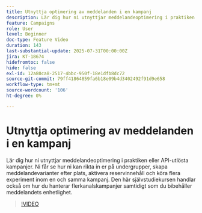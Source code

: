 ```yaml
---
title: Utnyttja optimering av meddelanden i en kampanj
description: Lär dig hur ni utnyttjar meddelandeoptimering i praktiken eller API-utlösta kampanjer. Ni får se hur ni kan rikta in er på undergrupper, skapa meddelandevarianter efter plats, aktivera reservinnehåll och köra flera experiment inom en och samma kampanj. Den här självstudiekursen handlar också om hur du hanterar flerkanalskampanjer samtidigt som du bibehåller meddelandets enhetlighet.
feature: Campaigns
role: User
level: Beginner
doc-type: Feature Video
duration: 143
last-substantial-update: 2025-07-31T00:00:00Z
jira: KT-18674
hidefromtoc: false
hide: false
exl-id: 12a80ca8-2517-4bbc-950f-18e1dfb8dc72
source-git-commit: 79ff41864859fa6b18e09b4d3402492f91d9e658
workflow-type: tm+mt
source-wordcount: '106'
ht-degree: 0%

---
```


# Utnyttja optimering av meddelanden i en kampanj

Lär dig hur ni utnyttjar meddelandeoptimering i praktiken eller API-utlösta kampanjer. Ni får se hur ni kan rikta in er på undergrupper, skapa meddelandevarianter efter plats, aktivera reservinnehåll och köra flera experiment inom en och samma kampanj. Den här självstudiekursen handlar också om hur du hanterar flerkanalskampanjer samtidigt som du bibehåller meddelandets enhetlighet.

>[!VIDEO](https://video.tv.adobe.com/v/3470368/?learn=on&enablevpops)
